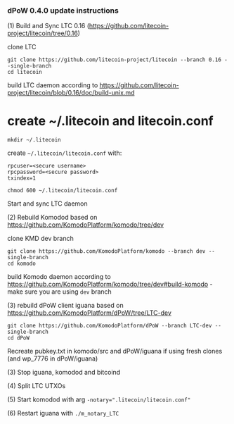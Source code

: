 ### dPoW 0.4.0 update instructions

(1) Build and Sync LTC 0.16 (https://github.com/litecoin-project/litecoin/tree/0.16)

clone LTC
```shell
git clone https://github.com/litecoin-project/litecoin --branch 0.16 --single-branch
cd litecoin
```

build LTC daemon according to https://github.com/litecoin-project/litecoin/blob/0.16/doc/build-unix.md

# create ~/.litecoin and litecoin.conf 
```
mkdir ~/.litecoin
```
create `~/.litecoin/litecoin.conf` with:
```
rpcuser=<secure username>
rpcpassword=<secure password>
txindex=1
```
```
chmod 600 ~/.litecoin/litecoin.conf
```

Start and sync LTC daemon

(2) Rebuild Komodod based on https://github.com/KomodoPlatform/komodo/tree/dev

clone KMD dev branch
```shell
git clone https://github.com/KomodoPlatform/komodo --branch dev --single-branch
cd komodo
```

build Komodo daemon according to https://github.com/KomodoPlatform/komodo/tree/dev#build-komodo - make sure you are using `dev` branch

(3) rebuild dPoW client iguana based on https://github.com/KomodoPlatform/dPoW/tree/LTC-dev

```shell
git clone https://github.com/KomodoPlatform/dPoW --branch LTC-dev --single-branch
cd dPoW
```

Recreate pubkey.txt in komodo/src and dPoW/iguana if using fresh clones (and wp_7776 in dPoW/iguana)

(3) Stop iguana, komodod and bitcoind

(4) Split LTC UTXOs

(5) Start komodod with arg `-notary=".litecoin/litecoin.conf"`

(6) Restart iguana with `./m_notary_LTC`


